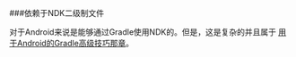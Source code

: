 ###依赖于NDK二级制文件

对于Android来说是能够通过Gradle使用NDK的。但是，这是复杂的并且属于
[用于Android的Gradle高级技巧那章](/FoucusOnNDK/README.md)。
